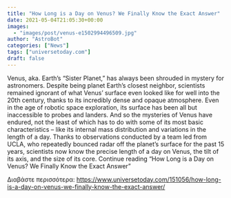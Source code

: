 ```yaml
---
title: "How Long is a Day on Venus? We Finally Know the Exact Answer"
date: 2021-05-04T21:05:30+00:00
images:
  - "images/post/venus-e1502994496509.jpg"
author: "AstroBot"
categories: ["News"]
tags: ["universetoday.com"]
draft: false
---
```


Venus, aka. Earth’s “Sister Planet,” has always been shrouded in mystery for astronomers. Despite being planet Earth’s closest neighbor, scientists remained ignorant of what Venus’ surface even looked like for well into the 20th century, thanks to its incredibly dense and opaque atmosphere. Even in the age of robotic space exploration, its surface has been all but inaccessible to probes and landers. And so the mysteries of Venus have endured, not the least of which has to do with some of its most basic characteristics – like its internal mass distribution and variations in the length of a day. Thanks to observations conducted by a team led from UCLA, who repeatedly bounced radar off the planet’s surface for the past 15 years, scientists now know the precise length of a day on Venus, the tilt of its axis, and the size of its core. Continue reading “How Long is a Day on Venus? We Finally Know the Exact Answer” 

Διαβάστε περισσότερα: https://www.universetoday.com/151056/how-long-is-a-day-on-venus-we-finally-know-the-exact-answer/
